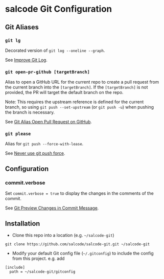 # salcode Git Configuration

## Git Aliases

### `git lg`

Decorated version of `git log --oneline --graph`.

See [Improve Git Log](https://salferrarello.com/improve-git-log/).

### `git open-pr-github [targetBranch]`

Alias to open a GitHub URL for the current repo to create a pull request from the current branch into the `[targetBranch]`. If the `[targetBranch]` is not provided, the PR will target the default branch on the repo.

Note: This requires the upstream reference is defined for the current branch, so using `git push --set-upstream` (or `git push -u`) when pushing the branch is necessary.

See [Git Alias Open Pull Request on GitHub](https://salferrarello.com/git-alias-open-pull-request-github/).

### `git please`

Alias for `git push --force-with-lease`.

See [Never use git push force](https://salferrarello.com/never-git-push-force/).

## Configuration

### commit.verbose

Set `commit.verbose = true` to display the changes in the comments of the commit.

See [Git Preview Changes in Commit Message](https://salferrarello.com/git-preview-changes-in-commit-message/).

## Installation

- Clone this repo into a location (e.g. `~/salcode-git`)  
```
git clone https://github.com/salcode/salcode-git.git ~/salcode-git
```
- Modify your default Git config file (`~/.gitconfig`) to include the config from this project. e.g. add  
```
[include]
  path = ~/salcode-git/gitconfig
```
